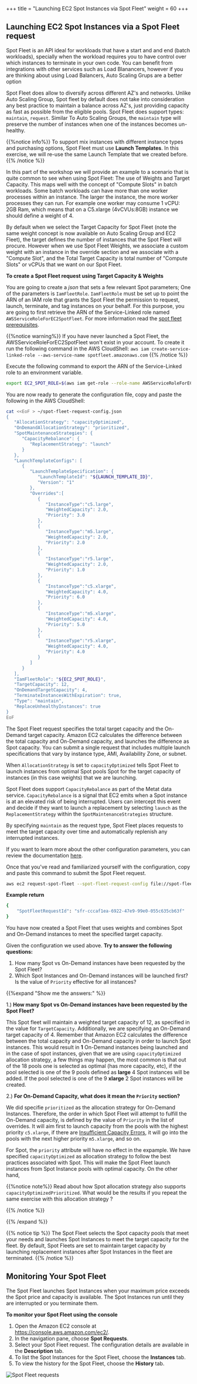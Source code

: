 +++
title = "Launching EC2 Spot Instances via Spot Fleet"
weight = 60
+++

## Launching EC2 Spot Instances via a Spot Fleet request

Spot Fleet is an API ideal for workloads that have a start and and end (batch workloads), specially when the workload requires you to have control over which instances to terminate in your own code. You can benefit from integrations with other services such as Load Blanancers, however if you are thinking about using Load Balancers, Auto Scaling Grups are a better option 

Spot Fleet does allow to diversify across different AZ's and networks. Unlike Auto Scaling Group, Spot fleet by default does not take into consideration any best practice to maintain a balance across AZ's, just providing capacity as fast as possible from the eligible pools. Spot Fleet does support types: `maintain`, `request`.  Similar To Auto Scaling Groups, the `maintain` type will preserve the number of instances when one of the instances becomes un-healthy.

{{%notice info%}}
To support mix instances with different instance types and purchasing options, Spot Fleet must use **Launch Templates**. In this exercise, we will re-use the same Launch Template that we created before.
{{% /notice %}}

In this part of the workshop we will provide an example to a scenario that is quite common to see when using Spot Fleet: The use of Weights and Target Capacity. This maps well with the concept of "Compute Slots" in batch workloads. Some batch workloads can have more than one worker processes within an instance. The larger the instance, the more worker processes they can run. For example one worker may consume 1 vCPU: 2GB Ram, which means that on a C5.xlarge (4vCVUs:8GB) instance we should define a weight of 4. 

By default when we select the Target Capacity for Spot Fleet (note the same weight concept is now available on Auto Scaling Group and EC2 Fleet), the target defines the number of instances that the Spot Fleet will procure. However when we use Spot Fleet Weights, we associate a custom weight with an instance in the override section and we associate with a "Compute Slot", and the Total Target Capacity is total number of "Compute Slots" or vCPUs that we want on our Spot Fleet. 

**To create a Spot Fleet request using Target Capacity & Weights**

You are going to create a *json* that sets a few relevant Spot parameters; One of the parameters is `IamFleetRole`. `IamFleetRole` must be set up to point the ARN of an IAM role that grants the Spot Fleet the permission to request, launch, terminate, and tag instances on your behalf. For this purpose, you are going to first retrieve the ARN of the Service-Linked role named `AWSServiceRoleForEC2SpotFleet`. For more information read the [spot fleet prerequisites](https://docs.aws.amazon.com/AWSEC2/latest/UserGuide/spot-fleet-requests.html#spot-fleet-prerequisites).

{{%notice warning%}}
If you have never launched a Spot Fleet, the AWSServiceRoleForEC2SpotFleet won't exist in your account. To create it run the following command in the AWS CloudShell: `aws iam create-service-linked-role --aws-service-name spotfleet.amazonaws.com`
{{% /notice %}}

Execute the following command to export the ARN of the Service-Linked role to an environment variable.

```bash
export EC2_SPOT_ROLE=$(aws iam get-role --role-name AWSServiceRoleForEC2SpotFleet | jq -r '.Role.Arn')
```

You are now ready to generate the configuration file, copy and paste the following in the AWS CloudShell:

```bash
cat <<EoF > ~/spot-fleet-request-config.json
{
   "AllocationStrategy": "capacityOptimized",
   "OnDemandAllocationStrategy": "prioritized",
   "SpotMaintenanceStrategies": {
      "CapacityRebalance": {
         "ReplacementStrategy": "launch"
      }
   },
   "LaunchTemplateConfigs": [
      {
         "LaunchTemplateSpecification": {
            "LaunchTemplateId": "${LAUNCH_TEMPLATE_ID}",
            "Version": "1"
         },
         "Overrides":[
            {
               "InstanceType":"c5.large",
               "WeightedCapacity": 2.0,
               "Priority": 3.0
            },
            {
               "InstanceType":"m5.large",
               "WeightedCapacity": 2.0,
               "Priority": 2.0
            },
            {
               "InstanceType":"r5.large",
               "WeightedCapacity": 2.0,
               "Priority": 1.0
            },
            {
               "InstanceType":"c5.xlarge",
               "WeightedCapacity": 4.0,
               "Priority": 6.0
            },
            {
               "InstanceType":"m5.xlarge",
               "WeightedCapacity": 4.0,
               "Priority": 5.0
            },
            {
               "InstanceType":"r5.xlarge",
               "WeightedCapacity": 4.0,
               "Priority": 4.0
            }
         ]
      }
   ],
   "IamFleetRole": "${EC2_SPOT_ROLE}",
   "TargetCapacity": 12,
   "OnDemandTargetCapacity": 4,
   "TerminateInstancesWithExpiration": true,
   "Type": "maintain",
   "ReplaceUnhealthyInstances": true
}
EoF
```
The Spot Fleet request specifies the total target capacity and the On-Demand target capacity. Amazon EC2 calculates the difference between the total capacity and On-Demand capacity, and launches the difference as Spot capacity. You can submit a single request that includes multiple launch specifications that vary by instance type, AMI, Availability Zone, or subnet.

When `AllocationStrategy` is set to `capacityOptimized` tells Spot Fleet to launch instances from optimal Spot pools Spot for the target capacity of instances (in this case weights) that we are launching. 


Spot Fleet does support `CapacityRebalance` as part of the Metat data service. `CapacityRebalance` is a signal that EC2 emits when a Spot instance is at an elevated risk of being interrupted. Users can intercept this event and decide if they want to launch a replacement by selecting `launch` as the `ReplacementStrategy` within the `SpotMaintenanceStrategies` structure.

By specifying `maintain` as the request type, Spot Fleet places requests to meet the target capacity over time and automatically replenish any interrupted instances.


If you want to learn more about the other configuration parameters, you can review the documentation [here](https://docs.aws.amazon.com/cli/latest/reference/ec2/request-spot-fleet.html).

Once that you've read and familiarized yourself with the configuration, copy and paste this command to submit the Spot Fleet request.

```bash
aws ec2 request-spot-fleet --spot-fleet-request-config file://spot-fleet-request-config.json
```

**Example return**

```bash
{
    "SpotFleetRequestId": "sfr-cccaf1ea-6922-47e9-99e0-055c635cb63f"
}
```

You have now created a Spot Fleet that uses weights and combines Spot and On-Demand instances to meet the specified target capacity.

Given the configuration we used above. **Try to answer the following questions:**

1. How many Spot vs On-Demand instances have been requested by the Spot Fleet?
2. Which Spot Instances and On-Demand instances will be launched first? Is the value of `Priority` effective for all instances?

{{%expand "Show me the answers:" %}}

1.) **How many Spot vs On-Demand instances have been requested by the Spot Fleet?**

This Spot fleet will maintain a weighted target capacity of 12, as specified in the value for `TargetCapacity`. Additionally, we are specifying an On-Demand target capacity of 4. Remember that Amazon EC2 calculates the difference between the total capacity and On-Demand capacity in order to launch Spot instances. This would result in **1** On-Demand instances being launched and in the case of spot instances, given that we are using `capacityOptimized` allocation strategy, a few things may happen, the most common is that out of the 18 pools one is selected as optimal (has more capacity, etc), if the pool selected is one of the 9 pools defined as **large** 4 Spot instances will be added. If the pool selected is one of the 9 **xlarge** 2 Spot instances will be created.

2.) **For On-Demand Capacity, what does it mean the `Priority` section?**

 We did specifie `prioritized` as the allocation strategy for On-Demand Instances. Therefore, the order in which Spot Fleet will attempt to fulfill the On-Demand capacity, is defined by the value of `Priority` in the list of overrides. It will aim first to launch capacity from the pools with the highest priority `c5.xlarge`, if there are [Insufficient Capacity Errors](https://docs.aws.amazon.com/AWSEC2/latest/UserGuide/troubleshooting-launch.html#troubleshooting-launch-capacity), it will go into the pools with the next higher priority `m5.xlarge`, and so on.  
 
 
 For Spot, the `priority` attribute will have no effect in the expample. We have specified `capacityOptimized` as allocation strategy to follow the best practices associated with Spot. This will make the Spot Fleet launch instances from Spot Instance pools with optimal capacity. On the other hand,

{{%notice note%}}
Read about how Spot allocation strategy also supports `capacityOptimizedPrioritized`. What would be the results if you repeat the same exercise with this allocation strategy ?

{{% /notice %}}


{{% /expand %}}

{{% notice tip %}}
The Spot Fleet selects the Spot capacity pools that meet your needs and launches Spot Instances to meet the target capacity for the fleet. By default, Spot Fleets are set to maintain target capacity by launching replacement instances after Spot Instances in the fleet are terminated.
{{% /notice %}}

## Monitoring Your Spot Fleet

The Spot Fleet launches Spot Instances when your maximum price exceeds
the Spot price and capacity is available. The Spot Instances run until
they are interrupted or you terminate them.

**To monitor your Spot Fleet using the console**

1. Open the Amazon EC2 console at <https://console.aws.amazon.com/ec2/>.
2. In the navigation pane, choose **Spot Requests**.
3. Select your Spot Fleet request. The configuration details are available in the **Description** tab.
4. To list the Spot Instances for the Spot Fleet, choose the **Instances** tab.
5.  To view the history for the Spot Fleet, choose the **History** tab.

![Spot Fleet requests](/images/launching_ec2_spot_instances/SpotFleetRequest.png)
